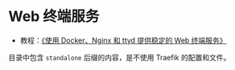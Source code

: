 # Web 终端服务

- 教程：[《使用 Docker、Nginx 和 ttyd 提供稳定的 Web 终端服务》](https://soulteary.com/2023/03/12/stable-web-terminal-services-using-docker-nginx-and-ttyd.html)

目录中包含 `standalone` 后缀的内容，是不使用 Traefik 的配置和文件。
